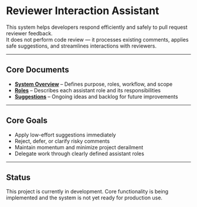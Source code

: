 # Reviewer Interaction Assistant

This system helps developers respond efficiently and safely to pull request reviewer feedback.  
It does not perform code review — it processes existing comments, applies safe suggestions, and streamlines interactions with reviewers.

---

## Core Documents

- [**System Overview**](./reviewer-interaction-assistant.md) – Defines purpose, roles, workflow, and scope  
- [**Roles**](./roles.md) – Describes each assistant role and its responsibilities  
- [**Suggestions**](./suggestions.md) – Ongoing ideas and backlog for future improvements

---

## Core Goals

- Apply low-effort suggestions immediately
- Reject, defer, or clarify risky comments
- Maintain momentum and minimize project derailment
- Delegate work through clearly defined assistant roles

---

## Status

This project is currently in development. Core functionality is being implemented and the system is not yet ready for production use.
